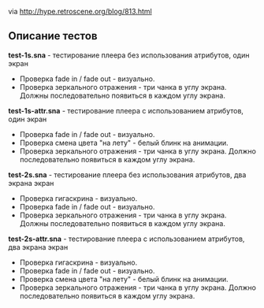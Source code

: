 via http://hype.retroscene.org/blog/813.html

Описание тестов
---

**test-1s.sna** - тестирование плеера без использования атрибутов, один экран
* Проверка fade in / fade out - визуально.
* Проверка зеркального отражения - три чанка в углу экрана. Должны последовательно появиться в каждом углу экрана.

**test-1s-attr.sna** - тестирование плеера с использованием атрибутов, один экран
* Проверка fade in / fade out - визуально.
* Проверка смена цвета "на лету" - белый блинк на анимации.
* Проверка зеркального отражения - три чанка в углу экрана. Должно последовательно появиться в каждом углу экрана.

**test-2s.sna** - тестирование плеера без использования атрибутов, два экрана экран
* Проверка гигаскрина - визуально.
* Проверка fade in / fade out - визуально.
* Проверка зеркального отражения - три чанка в углу экрана. Должны последовательно появиться в каждом углу экрана.

**test-2s-attr.sna** - тестирование плеера с использованием атрибутов, два экрана экран
* Проверка гигаскрина - визуально.
* Проверка fade in / fade out - визуально.
* Проверка смена цвета "на лету" - белый блинк на анимации.
* Проверка зеркального отражения - три чанка в углу экрана. Должно последовательно появиться в каждом углу экрана.
